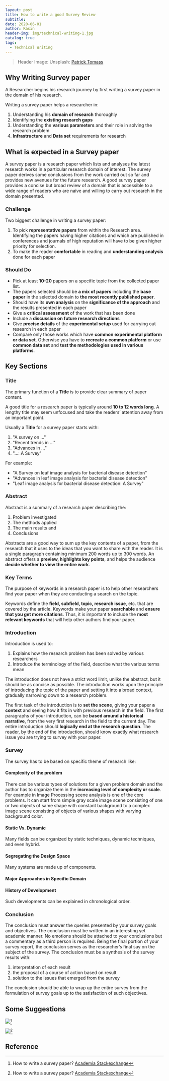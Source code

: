 ```yaml
---
layout: post
title: How to write a good Survey Review
subtitle: 
date: 2020-06-01
author: Rasin
header-img: img/technical-writing-1.jpg
catalog: true
tags:
  - Technical Writing
---
```


> Header Image: Unsplash: [Patrick Tomass](https://images.unsplash.com/photo-1457369804613-52c61a468e7d?ixlib=rb-1.2.1&ixid=eyJhcHBfaWQiOjEyMDd9&auto=format&fit=crop&w=1350&q=80)

## Why Writing Survey paper

A Researcher begins his  research journey by first writing a survey paper in the domain of his research. 

Writing a survey paper helps a researcher in:

1. Understanding his **domain of research** thoroughly
2. Identifying the **existing research gaps**
3. Understanding the **various parameters** and their role in solving the research problem
4. **Infrastructure** and **Data set** requirements for research

## What is expected in a Survey paper

A survey paper is a research paper which lists and analyses the latest research works  in a particular research domain of interest. The survey paper derives  some conclusions from the work carried out so far and provides new avenues for the future research. A good survey paper provides a concise but broad review of a domain that is accessible to a wide range of readers who are naive  and willing to carry out research in the domain presented.

### Challenge

Two biggest challenge in writing a survey paper:

1. To pick **representative papers** from within the Research area. Identifying the papers having higher citations and which are published in conferences and journals of high reputation will have to be given higher priority for selection.
2. To make the reader **comfortable** in reading and **understanding analysis** done for each paper

### Should Do

- Pick at least **10-20** papers on a specific topic from the collected paper list.
- The papers selected should be **a mix of papers** including the **base paper** in the selected domain to **the most recently published paper**.
- Should have its **own analysis** on the **significance of the approach** and the results presented in each paper
- Give a **critical assessment** of the work that has been done
- Include a **discussion on future research directions**
- Give **precise details** of the **experimental setup** used for carrying out research in each paper
- Compare only those works which have **common experimental platform or data set**. Otherwise you have to **recreate a common platform** or use **common data set** and **test the methodologies used in various platforms**.

## Key Sections

### Title

The primary function of a **Title** is to provide clear summary of paper content.

A good title for a research paper is typically around **10 to 12 words long**. A lengthy title may seem unfocused and take the readers’ attention away from an important point.

Usually a **Title** for a survey paper starts with:

1. "A survey on ..."
2. "Recent trends in ..."
3. "Advances in ..."
4. "...: A Survey"

For example:

- "A Survey on leaf image analysis for bacterial disease detection" 
- "Advances in leaf image analysis for bacterial disease detection"
- "Leaf image analysis for bacterial disease detection: A Survey"

### Abstract

Abstract is a summary of a research paper describing the:

1. Problem investigated
2. The methods applied
3. The main results and
4. Conclusions

Abstracts are a good way to sum up the key contents of a paper, from the research that it uses to the ideas that you want to share with the reader. It is a single paragraph containing minimum 200 words up to 300 words. An abstract offers a **preview, highlights key points**, and helps the audience **decide whether to view the entire work**.

### Key Terms

The purpose of keywords in a research paper is to help other researchers find your paper when they are conducting a search on the topic.

Keywords define the **field, subfield, topic, research issue**, etc. that are covered by the article. Keywords make your paper **searchable** and **ensure that you get more citations**. Thus, it is important to include the **most relevant keywords** that will help other authors find your paper.

### Introduction

Introduction is used to:

1. Explains how the research problem has been solved by various researchers
2. Introduce the terminology of the field, describe what the various terms mean

The introduction does not have a strict word limit, unlike the abstract, but it should be as concise as possible. The introduction works upon the principle of introducing the topic of the paper and setting it into a broad context, gradually narrowing down to a research problem.

The first task of the introduction is to **set the scene**, giving your paper **a context** and seeing how it fits in with previous research in the field. The first paragraphs of your introduction, can be **based around a historical narrative**, from the very first research in the field to the current day. The entire introduction should **logically end at the research question**. The reader, by the end of the introduction, should know exactly what research issue you are trying to survey with your paper.

### Survey

The survey has to be based on specific theme of research like:

#### Complexity of the problem

There can be various types of solutions for a given problem domain and  the author has to organize them in the **increasing level of complexity or scale**. For example in Image Processing scene analysis is one of the core problems. It can start from simple gray scale image scene consisting of one or two objects of same shape with constant background  to a complex image scene consisting of objects of various shapes with varying background color.

#### Static Vs. Dynamic

Many fields can be  organized by static techniques, dynamic techniques, and even hybrid.

#### Segregating the Design Space

Many systems are made up of components.

#### Major Approaches in Specific Domain

#### History of Development

Such developments can be explained in chronological order.

### Conclusion

The conclusion must answer the queries presented by your survey goals and objectives. The conclusion must be written in an interesting yet academic manner. No emotions  should be attached to your conclusions  but a commentary as a third person is required. Being the final portion of your survey report, the conclusion serves as the researcher’s final say on the subject of the survey. The conclusion must be a synthesis of the survey results with:

1. interpretation of each result
2. the proposal of a course of action based on result
3. solution to the issues that emerged from the survey

The conclusion should be able to wrap up the entire survey from the formulation of survey goals up to the satisfaction of such objectives.

## Some Suggestions

![](https://raw.githubusercontent.com/rasin-tsukuba/blog-images/master/img/20200601101336.png)[^2]

![](https://raw.githubusercontent.com/rasin-tsukuba/blog-images/master/img/20200601101352.png)[^2]

## Reference

[^1]: Vijay Rajpurohit, HOW TO WRITE BETTER SURVEY PAPER?, [Research Voyage](http://www.researchvoyage.com/how-to-write-better-survey-papers/)

[^2]: How to write a survey paper? [Academia Stackexchange](https://academia.stackexchange.com/questions/43371/how-to-write-a-survey-paper)